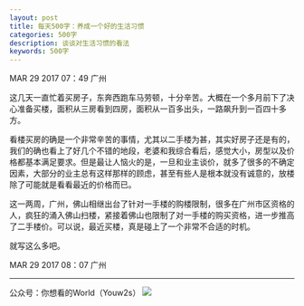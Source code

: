```yaml
---
layout: post
title: 每天500字：养成一个好的生活习惯
categories: 500字
description: 谈谈对生活习惯的看法
keywords: 500字
---
```


MAR 29 2017  07：49 广州

这几天一直忙着买房子，东奔西跑车马劳顿，十分辛苦。大概在一个多月前下了决心准备买楼，面积从三房看到四房，面积从一百多出头，一路飙升到一百四十多方。

看楼买房的确是一个非常辛苦的事情，尤其以二手楼为甚，其实好房子还是有的，我们的确也看上了好几个不错的地段，老婆和我综合看后，感觉大小，房型以及价格都基本满足要求。但是最让人恼火的是，一旦和业主谈价，就多了很多的不确定因素，大部分的业主总有这样那样的顾虑，甚至有些人是根本就没有诚意的，放楼除了可能就是看看最近的价格而已。

这一两周，广州，佛山相继出台了针对一手楼的购楼限制，很多在广州市区资格的人，疯狂的涌入佛山扫楼，紧接着佛山也限制了对一手楼的购买资格，进一步推高了二手楼价。可以说，最近买楼，真是碰上了一个非常不合适的时机。

就写这么多吧。


MAR 29 2017  08：07 广州

---- 
公众号：你想看的World（Youw2s）
![][image-1]

[image-1]:	http://upload-images.jianshu.io/upload_images/3342594-dca1f89eba3e50ca.jpg?imageMogr2/auto-orient/strip%7CimageView2/2/w/1240